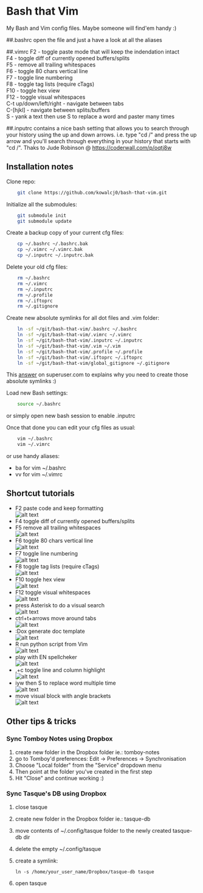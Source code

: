 # Bash that Vim

My Bash and Vim config files. Maybe someone will find'em handy :)


##.bashrc
open the file and just a have a look at all the aliases

##.vimrc
F2 - toggle paste mode that will keep the indendation intact  
F4 - toggle diff of currently opened buffers/splits  
F5 - remove all trailing whitespaces  
F6 - toggle 80 chars vertical line  
F7 - toggle line numbering  
F8 - toggle tag lists (require cTags)  
F10 - toggle hex view  
F12 - toggle visual whitespaces  
C-t up/down/left/right - navigate between tabs  
C-[hjkl] - navigate between splits/buffers  
S - yank a text then use S to replace a word and paster many times  


##.inputrc 
contains a nice bash setting that allows you to search through your 
history using the up and down arrows.
i.e. type "cd /" and press the up arrow and you'll search through everything
in your history that starts with "cd /".
Thaks to Jude Robinson @ https://coderwall.com/p/oqtj8w


## Installation notes

Clone repo:
```bash
    git clone https://github.com/kowalcj0/bash-that-vim.git
```

Initialize all the submodules:
```bash
    git submodule init
    git submodule update
```

Create a backup copy of your current cfg files:
```bash
    cp ~/.bashrc ~/.bashrc.bak
    cp ~/.vimrc ~/.vimrc.bak
    cp ~/.inputrc ~/.inputrc.bak
```

Delete your old cfg files:
```bash
    rm ~/.bashrc 
    rm ~/.vimrc
    rm ~/.inputrc
    rm ~/.profile
    rm ~/.iftoprc
    rm ~/.gitignore
```

Create new absolute symlinks for all dot files and .vim folder:
```bash
    ln -sf ~/git/bash-that-vim/.bashrc ~/.bashrc
    ln -sf ~/git/bash-that-vim/.vimrc ~/.vimrc
    ln -sf ~/git/bash-that-vim/.inputrc ~/.inputrc
    ln -sf ~/git/bash-that-vim/.vim ~/.vim
    ln -sf ~/git/bash-that-vim/.profile ~/.profile
    ln -sf ~/git/bash-that-vim/.iftoprc ~/.iftoprc
    ln -sf ~/git/bash-that-vim/global_gitignore ~/.gitignore
```
This [answer](http://superuser.com/a/422477) on superuser.com to explains why 
you need to create those absolute symlinks :)


Load new Bash settings:
```bash
    source ~/.bashrc
```
or simply open new bash session to enable .inputrc

Once that done you can edit your cfg files as usual:
```bash
    vim ~/.bashrc 
    vim ~/.vimrc
```

or use handy aliases:
* ba for vim ~/.bashrc
* vv for vim ~/.vimrc


## Shortcut tutorials

* F2 paste code and keep formatting  
![alt text](./docs/F2-paste_with_formatting.gif "Paste code and keep formatting")
* F4 toggle diff of currently opened buffers/splits
* F5 remove all trailing whitespaces  
![alt text](./docs/F5-remove_all_trailing_whitespaces_-_and_F12_show_all_whitespaces.gif "Remove all trailing whitespaces")
* F6 toggle 80 chars vertical line  
![alt text](./docs/F6-toggle-80_chars_code_line_warning.gif "")
* F7 toggle line numbering  
![alt text](./docs/F7-toggle_line_numbering.gif "")
* F8 toggle tag lists (require cTags)  
![alt text](./docs/F8-toggle_tag_list.gif "")
* F10 toggle hex view  
![alt text](./docs/F10-toggle-hex-editor.gif "")
* F12 toggle visual whitespaces  
![alt text](./docs/F12-toggle-visual_whitespaces.gif "")
* press Asterisk to do a visual search  
![alt text](./docs/Asterisk-visual_search.gif "")
* ctrl+t+arrows move around tabs  
![alt text](./docs/Ctrl+T+arrows-move_around_tabs.gif "")
* :Dox generate doc template  
![alt text](./docs/Doxygen_plugin.gif "")
* R run python script from Vim  
![alt text](./docs/R-run-standalone_python-script.gif "")
* play with EN spellcheker  
![alt text](./docs/spell_checker.gif "")
* ,+c toggle line and column highlight  
![alt text](./docs/comma+c-toggle_line_and_column_highlight.gif "")
* iyw then S to replace word multiple time  
![alt text](./docs/iyw_then_S-to_replace_words_multiple_times.gif "")
* move visual block with angle brackets  
![alt text](./docs/moving_a_visual_block_indentation_with_angle_brackets.gif "")

## Other tips & tricks

### Sync Tomboy Notes using Dropbox
1. create new folder in the Dropbox folder ie.: tomboy-notes
2. go to Tomboy'd preferences: Edit -> Preferences -> Synchronisation
3. Choose "Local folder" from the "Service" dropdown menu
4. Then point at the folder you've created in the first step
5. Hit "Close" and continue working :)


### Sync Tasque's DB using Dropbox
1. close tasque
2.  create new folder in the Dropbox folder ie.: tasque-db
3.  move contents of ~/.config/tasque folder to the newly created tasque-db dir
4.  delete the empty ~/.config/tasque
5.  create a symlink:

        ln -s /home/your_user_name/Dropbox/tasque-db tasque

6.  open tasque
